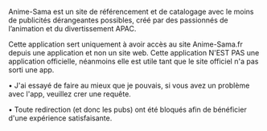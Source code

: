 Anime-Sama est un site de référencement et de catalogage avec le moins de publicités dérangeantes possibles, créé par des passionnés de l’animation et du divertissement APAC.

Cette application sert uniquement à avoir accès au site Anime-Sama.fr depuis une application et non un site web. Cette application N'EST PAS une application officielle, néanmoins elle est utile tant que le site officiel n'a pas sorti une app.

  • J'ai essayé de faire au mieux que je pouvais, si vous avez un problème avec l'app, veuillez crer une requête.

  • Toute redirection (et donc les pubs) ont été  bloqués afin de bénéficier d'une expérience satisfaisante.
